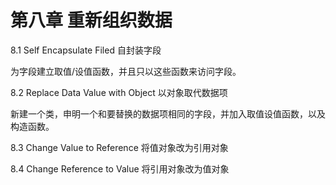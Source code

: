 # 第八章 重新组织数据

8.1 Self Encapsulate Filed 自封装字段

为字段建立取值/设值函数，并且只以这些函数来访问字段。

8.2 Replace Data Value with Object 以对象取代数据项

新建一个类，申明一个和要替换的数据项相同的字段，并加入取值设值函数，以及构造函数。

8.3 Change Value to Reference 将值对象改为引用对象

8.4 Change Reference to Value 将引用对象改为值对象

